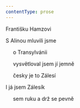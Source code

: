 ```yaml
---
contentType: prose
---
```


<section>

Františku Hamzovi

S Alinou mluvili jsme

     o Transylvánii

     vysvětloval jsem jí jemně

     česky je to Zálesí

I já jsem Zálesík

     sem ruku a drž se pevně

</section>
